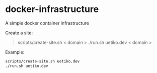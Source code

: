 # docker-infrastructure
A simple docker container infrastructure

Create a site:

> scripts/create-site.sh < domain >
> ./run.sh uetiko.dev < domain >

Example:

```bash
scripts/create-site.sh uetiko.dev
./run.sh uetiko.dev
```